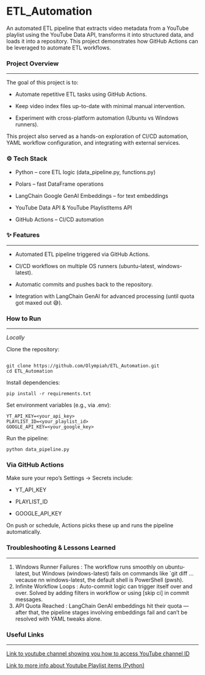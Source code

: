 # ETL_Automation

An automated ETL pipeline that extracts video metadata from a YouTube playlist using the YouTube Data API, transforms it into structured data, and loads it into a repository. This project demonstrates how GitHub Actions can be leveraged to automate ETL workflows.

### Project Overview
---
The goal of this project is to:

- Automate repetitive ETL tasks using GitHub Actions.

- Keep video index files up-to-date with minimal manual intervention.

- Experiment with cross-platform automation (Ubuntu vs Windows runners).

This project also served as a hands-on exploration of CI/CD automation, YAML workflow configuration, and integrating with external services.

### ⚙️ Tech Stack

- Python – core ETL logic (data_pipeline.py, functions.py)

- Polars – fast DataFrame operations

- LangChain Google GenAI Embeddings – for text embeddings

- YouTube Data API & YouTube PlaylistItems API

- GitHub Actions – CI/CD automation


### ✨ Features

---

- Automated ETL pipeline triggered via GitHub Actions.

- CI/CD workflows on multiple OS runners (ubuntu-latest, windows-latest).

- Automatic commits and pushes back to the repository.

- Integration with LangChain GenAI for advanced processing (until quota got maxed out 😅).

### How to Run
---
*Locally*

Clone the repository:
```

git clone https://github.com/Olympiah/ETL_Automation.git
cd ETL_Automation

```

Install dependencies:

```
pip install -r requirements.txt

```

Set environment variables (e.g., via .env):
```
YT_API_KEY=<your_api_key>
PLAYLIST_ID=<your_playlist_id>
GOOGLE_API_KEY=<your_google_key>

```

Run the pipeline:

```
python data_pipeline.py

```

### Via GitHub Actions

Make sure your repo’s Settings → Secrets include:

- YT_API_KEY

- PLAYLIST_ID

- GOOGLE_API_KEY

On push or schedule, Actions picks these up and runs the pipeline automatically.

### Troubleshooting & Lessons Learned

---

1. Windows Runner Failures : The workflow runs smoothly on ubuntu-latest, but Windows (windows-latest) fails on commands like `git diff … vecause nn windows-latest, the default shell is PowerShell (pwsh).
2. Infinite Workflow Loops : Auto-commit logic can trigger itself over and over. Solved by adding filters in workflow or using [skip ci] in commit messages.
3. API Quota Reached	     : LangChain GenAI embeddings hit their quota — after that, the pipeline stages involving embeddings fail and can’t be resolved with YAML tweaks alone.

### Useful Links

---

<a href='https://www.google.com/search?q=can+you+use+someone+elses+youtube+channel+id++to+get+videos+and+api+key&sca_esv=1c2c48b035966a68&rlz=1C1CHBD_enKE953KE953&ei=ed-laOz-HLjtkdUPxYK56Qg&ved=0ahUKEwisn82p0JmPAxW4dqQEHUVBLo0Q4dUDCBA&uact=5&oq=can+you+use+someone+elses+youtube+channel+id++to+get+videos+and+api+key&gs_lp=Egxnd3Mtd2l6LXNlcnAiR2NhbiB5b3UgdXNlIHNvbWVvbmUgZWxzZXMgeW91dHViZSBjaGFubmVsIGlkICB0byBnZXQgdmlkZW9zIGFuZCBhcGkga2V5SLcmUN4CWPQjcAF4AZABAJgBuwKgAeQ0qgEGMi0yNS4yuAEDyAEA-AEBmAIRoAKSIsICChAAGLADGNYEGEfCAgcQIRigARgKwgIFECEYnwWYAwCIBgGQBgiSBwgxLjAuMTQuMqAHtnCyBwYyLTE0LjK4B_8hwgcHMC4zLjkuNcgHaA&sclient=gws-wiz-serp#fpstate=ive&vld=cid:2d8bbea1,vid:GwTcTQxZ9Xw,st:0'>Link to youtube channel showing you how to access YouTube channel ID</a>

<a href='https://google-api-client-libraries.appspot.com/documentation/youtube/v3/python/latest/youtube_v3.playlistItems.html'>Link to more info about Youtube Playlist items (Python)</a>
